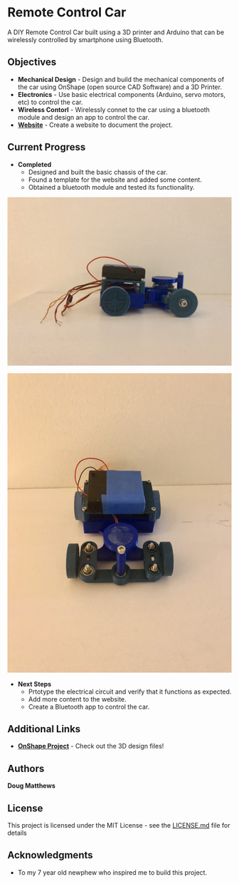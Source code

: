 # Remote Control Car

A DIY Remote Control Car built using a 3D printer and Arduino that can be wirelessly controlled by smartphone using Bluetooth. 

## Objectives
* **Mechanical Design** - Design and build the mechanical components of the car using OnShape (open source CAD Software) and a 3D Printer.
* **Electronics** - Use basic electrical components (Arduino, servo motors, etc) to control the car.
* **Wireless Contorl** - Wirelessly connet to the car using a bluetooth module and design an app to control the car.
* **[Website](https://doug-matthews.github.io/Remote-Control-Car/)** - Create a website to document the project.

## Current Progress

* **Completed** 
  * Designed and built the basic chassis of the car.
  * Found a template for the website and added some content.
  * Obtained a bluetooth module and tested its functionality.

<p align="center"> 
<img src="IMG_7638.jpg">
</p>
  
<p align="center"> 
<img src="IMG_7642.jpg">
</p>
 
 
* **Next Steps**
  * Prtotype the electrical circuit and verify that it functions as expected.
  * Add more content to the website.
  * Create a Bluetooth app to control the car.

## Additional Links
* **[OnShape Project](https://cad.onshape.com/documents/23f2e9f6345a567f873c58ac/w/3e798f0b4164c9e516b7c30d/e/92abe29c7836aa413a55de96)** - Check out the 3D design files! 

## Authors

**Doug Matthews**

## License

This project is licensed under the MIT License - see the [LICENSE.md](LICENSE.md) file for details

## Acknowledgments

* To my 7 year old newphew who inspired me to build this project.
